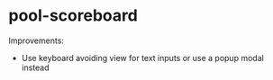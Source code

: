 # pool-scoreboard

Improvements:

- Use keyboard avoiding view for text inputs or use a popup modal instead
